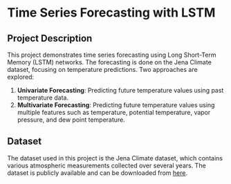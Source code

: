 # Time Series Forecasting with LSTM

## Project Description

This project demonstrates time series forecasting using Long Short-Term Memory (LSTM) networks. The forecasting is done on the Jena Climate dataset, focusing on temperature predictions. Two approaches are explored:

1. **Univariate Forecasting**: Predicting future temperature values using past temperature data.
2. **Multivariate Forecasting**: Predicting future temperature values using multiple features such as temperature, potential temperature, vapor pressure, and dew point temperature.

## Dataset

The dataset used in this project is the Jena Climate dataset, which contains various atmospheric measurements collected over several years. The dataset is publicly available and can be downloaded from [here](https://storage.googleapis.com/tensorflow/tf-keras-datasets/jena_climate_2009_2016.csv.zip).
